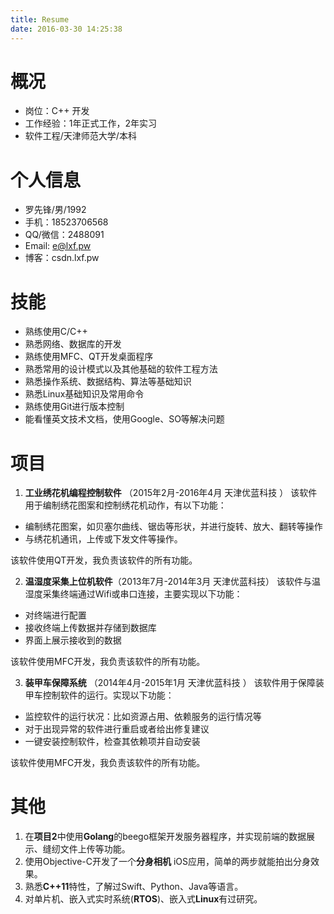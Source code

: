 ```yaml
---
title: Resume
date: 2016-03-30 14:25:38
---
```



# 概况
- 岗位：C++ 开发
- 工作经验：1年正式工作，2年实习
- 软件工程/天津师范大学/本科


# 个人信息
- 罗先锋/男/1992
- 手机：18523706568
- QQ/微信：2488091
- Email: e@lxf.pw
- 博客：csdn.lxf.pw


# 技能
- 熟练使用C/C++
- 熟悉网络、数据库的开发
- 熟练使用MFC、QT开发桌面程序
- 熟悉常用的设计模式以及其他基础的软件工程方法
- 熟悉操作系统、数据结构、算法等基础知识
- 熟悉Linux基础知识及常用命令
- 熟练使用Git进行版本控制
- 能看懂英文技术文档，使用Google、SO等解决问题


# 项目
1. **工业绣花机编程控制软件** （2015年2月-2016年4月 天津优蓝科技 ）
 该软件用于编制绣花图案和控制绣花机动作，有以下功能：
 - 编制绣花图案，如贝塞尔曲线、锯齿等形状，并进行旋转、放大、翻转等操作
 - 与绣花机通讯，上传或下发文件等操作。

 该软件使用QT开发，我负责该软件的所有功能。

2. **温湿度采集上位机软件**（2013年7月-2014年3月 天津优蓝科技） 
 该软件与温湿度采集终端通过Wifi或串口连接，主要实现以下功能：
 - 对终端进行配置
 - 接收终端上传数据并存储到数据库
 - 界面上展示接收到的数据

 该软件使用MFC开发，我负责该软件的所有功能。

3. **装甲车保障系统** （2014年4月-2015年1月 天津优蓝科技 ）
 该软件用于保障装甲车控制软件的运行。实现以下功能：
 - 监控软件的运行状况：比如资源占用、依赖服务的运行情况等
 - 对于出现异常的软件进行重启或者给出修复建议
 - 一键安装控制软件，检查其依赖项并自动安装

 该软件使用MFC开发，我负责该软件的所有功能。


# 其他

1. 在**项目2**中使用**Golang**的beego框架开发服务器程序，并实现前端的数据展示、缝纫文件上传等功能。
2. 使用Objective-C开发了一个**分身相机** iOS应用，简单的两步就能拍出分身效果。
3. 熟悉**C++11**特性，了解过Swift、Python、Java等语言。
4. 对单片机、嵌入式实时系统(**RTOS**)、嵌入式**Linux**有过研究。